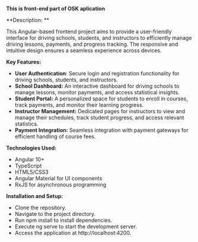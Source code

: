 **This is front-end part of OSK aplication**

**Description: **

This Angular-based frontend project aims to provide a user-friendly interface for driving schools, students, and instructors to efficiently manage driving lessons, payments, and progress tracking. The responsive and intuitive design ensures a seamless experience across devices.


**Key Features:**

- **User Authentication**: Secure login and registration functionality for driving schools, students, and instructors.
- **School Dashboard:** An interactive dashboard for driving schools to manage lessons, monitor payments, and access statistical insights.
- **Student Portal:** A personalized space for students to enroll in courses, track payments, and monitor their learning progress.
- **Instructor Management:** Dedicated pages for instructors to view and manage their schedules, track student progress, and access relevant statistics.
- **Payment Integration:** Seamless integration with payment gateways for efficient handling of course fees.


**Technologies Used:**

- Angular 10+
- TypeScript
- HTML5/CSS3
- Angular Material for UI components
- RxJS for asynchronous programming


**Installation and Setup:**

- Clone the repository.
- Navigate to the project directory.
- Run npm install to install dependencies.
- Execute ng serve to start the development server.
- Access the application at http://localhost:4200.
